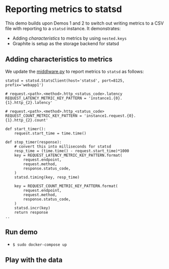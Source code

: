 # Reporting metrics to statsd

This demo builds upon Demos 1 and 2 to switch out writing metrics to a CSV file with
reporting to a `statsd` instance. It demonstrates:

- Adding *characteristics* to metrics by using `nested.keys`
- Graphite is setup as the storage backend for statsd 

## Adding characteristics to metrics

We update the [middlware.py](./src/helpers/middleware.py) to report metrics to `statsd` as follows:


```
statsd = statsd.StatsClient(host='statsd', port=8125, prefix='webapp1')

# request.<path>.<method>.http_<status_code>.latency
REQUEST_LATENCY_METRIC_KEY_PATTERN = 'instance1.{0}.{1}.http_{2}.latency'

# request.<path>.<method>.http_<status_code>
REQUEST_COUNT_METRIC_KEY_PATTERN = 'instance1.request.{0}.{1}.http_{2}.count'

def start_timer():
    request.start_time = time.time()

def stop_timer(response):
    # convert this into milliseconds for statsd
    resp_time = (time.time() - request.start_time)*1000
    key = REQUEST_LATENCY_METRIC_KEY_PATTERN.format(
        request.endpoint,
        request.method,
        response.status_code,
    )
    statsd.timing(key, resp_time)

    key = REQUEST_COUNT_METRIC_KEY_PATTERN.format(
        request.endpoint,
        request.method,
        response.status_code,
    )
    statsd.incr(key)
    return response
..
```


## Run demo

- `$ sudo docker-compose up`

## Play with the data

